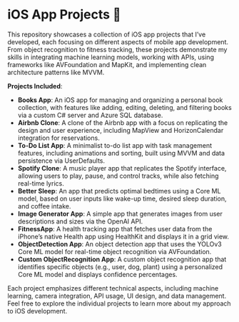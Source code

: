 # iOS App Projects 📱

This repository showcases a collection of iOS app projects that I’ve developed, each focusing on different aspects of mobile app development. From object recognition to fitness tracking, these projects demonstrate my skills in integrating machine learning models, working with APIs, using frameworks like AVFoundation and MapKit, and implementing clean architecture patterns like MVVM.

**Projects Included**:
- **Books App**: An iOS app for managing and organizing a personal book collection, with features like adding, editing, deleting, and filtering books via a custom C# server and Azure SQL database.
- **Airbnb Clone**: A clone of the Airbnb app with a focus on replicating the design and user experience, including MapView and HorizonCalendar integration for reservations.
- **To-Do List App**: A minimalist to-do list app with task management features, including animations and sorting, built using MVVM and data persistence via UserDefaults.
- **Spotify Clone**: A music player app that replicates the Spotify interface, allowing users to play, pause, and control tracks, while also fetching real-time lyrics.
- **Better Sleep**: An app that predicts optimal bedtimes using a Core ML model, based on user inputs like wake-up time, desired sleep duration, and coffee intake.
- **Image Generator App**: A simple app that generates images from user descriptions and sizes via the OpenAI API.
- **FitnessApp**: A health tracking app that fetches user data from the iPhone’s native Health app using HealthKit and displays it in a grid view.
- **ObjectDetection App**: An object detection app that uses the YOLOv3 Core ML model for real-time object recognition via AVFoundation.
- **Custom ObjectRecognition App**: A custom object recognition app that identifies specific objects (e.g., user, dog, plant) using a personalized Core ML model and displays confidence percentages.

Each project emphasizes different technical aspects, including machine learning, camera integration, API usage, UI design, and data management. Feel free to explore the individual projects to learn more about my approach to iOS development.
